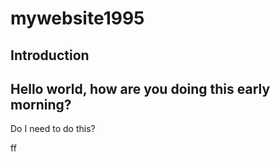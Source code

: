 # mywebsite1995

## **Introduction**

## Hello world, how are you doing this early morning?


Do I need to do this?


ff
